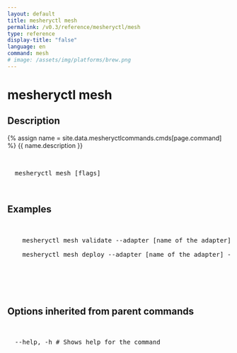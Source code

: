 ```yaml
---
layout: default
title: mesheryctl mesh
permalink: /v0.3/reference/mesheryctl/mesh
type: reference
display-title: "false"
language: en
command: mesh
# image: /assets/img/platforms/brew.png
---
```


<!-- Copy this template to create individual doc pages for each mesheryctl commands -->

<!-- Name of the command -->
# mesheryctl mesh

<!-- Description of the command. Preferably a paragraph -->
## Description

{% assign name = site.data.mesheryctlcommands.cmds[page.command] %}
{{ name.description }}

<!-- Basic usage of the command -->
<pre class="codeblock-pre">
  <div class="codeblock">
  mesheryctl mesh [flags] 
  </div>
</pre>

<!-- All possible example use cases of the command -->
## Examples


<pre class="codeblock-pre">
  <div class="codeblock">
    mesheryctl mesh validate --adapter [name of the adapter] --tokenPath [path to token for authentication] --spec [specification to be used for conformance test] --namespace [namespace to be used]

    mesheryctl mesh deploy --adapter [name of the adapter] --namespace [Kubernetes namespace to be used for deploying the validation tests and sample workload] --tokenPath [path to token for authentication]
  </div>
 </pre>
<br/>


<!-- Options/Flags available in this command -->
<!-- ## Options & Flags

{% for subcommand_hash in site.data.mesheryctlcommands.meshes.validate.subcommand %}{% assign subcommand = subcommand_hash[1] %}
{{ subcommand.description }}
<pre class="codeblock-pre">
  <div class="codeblock">
    {{ subcommand.name }}
  </div>
</pre>
{% endfor %}
<br/>
-->
## Options inherited from parent commands
<pre class="codeblock-pre">
  <div class="codeblock">
  --help, -h # Shows help for the command
  </div>
</pre>